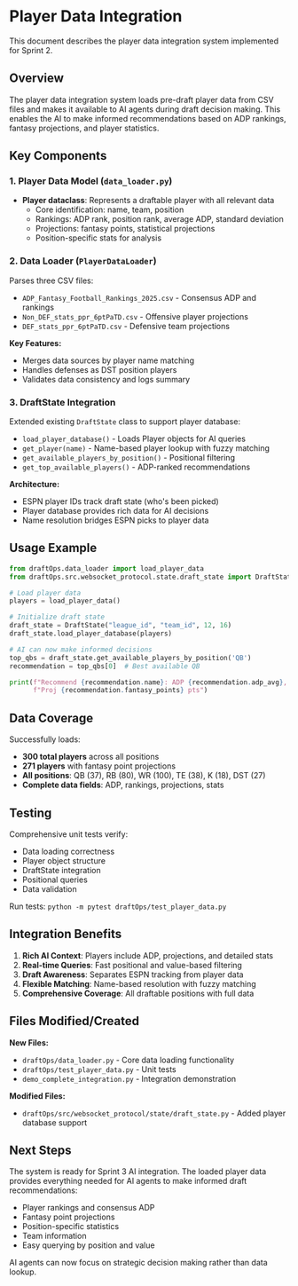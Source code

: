 # Player Data Integration

This document describes the player data integration system implemented for Sprint 2.

## Overview

The player data integration system loads pre-draft player data from CSV files and makes it available to AI agents during draft decision making. This enables the AI to make informed recommendations based on ADP rankings, fantasy projections, and player statistics.

## Key Components

### 1. Player Data Model (`data_loader.py`)

- **Player dataclass**: Represents a draftable player with all relevant data
  - Core identification: name, team, position
  - Rankings: ADP rank, position rank, average ADP, standard deviation
  - Projections: fantasy points, statistical projections
  - Position-specific stats for analysis

### 2. Data Loader (`PlayerDataLoader`)

Parses three CSV files:
- `ADP_Fantasy_Football_Rankings_2025.csv` - Consensus ADP and rankings
- `Non_DEF_stats_ppr_6ptPaTD.csv` - Offensive player projections
- `DEF_stats_ppr_6ptPaTD.csv` - Defensive team projections

**Key Features:**
- Merges data sources by player name matching
- Handles defenses as DST position players
- Validates data consistency and logs summary

### 3. DraftState Integration

Extended existing `DraftState` class to support player database:
- `load_player_database()` - Loads Player objects for AI queries
- `get_player(name)` - Name-based player lookup with fuzzy matching
- `get_available_players_by_position()` - Positional filtering
- `get_top_available_players()` - ADP-ranked recommendations

**Architecture:**
- ESPN player IDs track draft state (who's been picked)
- Player database provides rich data for AI decisions
- Name resolution bridges ESPN picks to player data

## Usage Example

```python
from draftOps.data_loader import load_player_data
from draftOps.src.websocket_protocol.state.draft_state import DraftState

# Load player data
players = load_player_data()

# Initialize draft state
draft_state = DraftState("league_id", "team_id", 12, 16)
draft_state.load_player_database(players)

# AI can now make informed decisions
top_qbs = draft_state.get_available_players_by_position('QB')
recommendation = top_qbs[0]  # Best available QB

print(f"Recommend {recommendation.name}: ADP {recommendation.adp_avg}, "
      f"Proj {recommendation.fantasy_points} pts")
```

## Data Coverage

Successfully loads:
- **300 total players** across all positions
- **271 players** with fantasy point projections  
- **All positions**: QB (37), RB (80), WR (100), TE (38), K (18), DST (27)
- **Complete data fields**: ADP, rankings, projections, stats

## Testing

Comprehensive unit tests verify:
- Data loading correctness
- Player object structure
- DraftState integration
- Positional queries
- Data validation

Run tests: `python -m pytest draftOps/test_player_data.py`

## Integration Benefits

1. **Rich AI Context**: Players include ADP, projections, and detailed stats
2. **Real-time Queries**: Fast positional and value-based filtering
3. **Draft Awareness**: Separates ESPN tracking from player data
4. **Flexible Matching**: Name-based resolution with fuzzy matching
5. **Comprehensive Coverage**: All draftable positions with full data

## Files Modified/Created

**New Files:**
- `draftOps/data_loader.py` - Core data loading functionality
- `draftOps/test_player_data.py` - Unit tests
- `demo_complete_integration.py` - Integration demonstration

**Modified Files:**
- `draftOps/src/websocket_protocol/state/draft_state.py` - Added player database support

## Next Steps

The system is ready for Sprint 3 AI integration. The loaded player data provides everything needed for AI agents to make informed draft recommendations:

- Player rankings and consensus ADP
- Fantasy point projections  
- Position-specific statistics
- Team information
- Easy querying by position and value

AI agents can now focus on strategic decision making rather than data lookup.